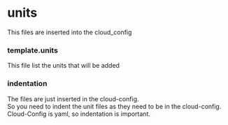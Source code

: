 # units

This files are inserted into the cloud_config

### template.units
This file list the units that will be added

### indentation
The files are just inserted in the cloud-config.  
So you need to indent the unit files as they need to be in the cloud-config.
Cloud-Config is yaml, so indentation is important.
